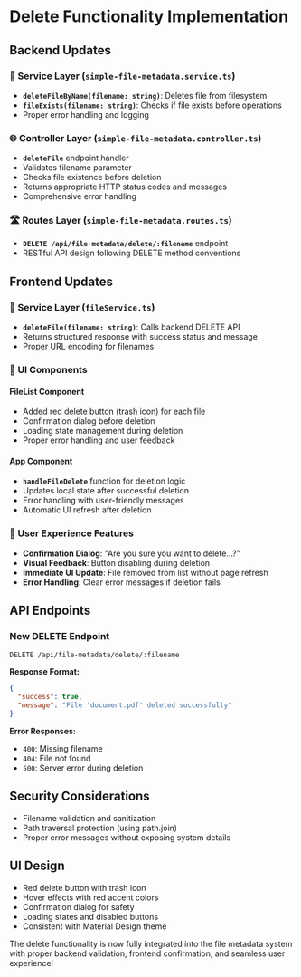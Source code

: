 # Delete Functionality Implementation

## Backend Updates

### 🔧 Service Layer (`simple-file-metadata.service.ts`)
- **`deleteFileByName(filename: string)`**: Deletes file from filesystem
- **`fileExists(filename: string)`**: Checks if file exists before operations
- Proper error handling and logging

### 🌐 Controller Layer (`simple-file-metadata.controller.ts`)
- **`deleteFile`** endpoint handler
- Validates filename parameter
- Checks file existence before deletion
- Returns appropriate HTTP status codes and messages
- Comprehensive error handling

### 🛣️ Routes Layer (`simple-file-metadata.routes.ts`)
- **`DELETE /api/file-metadata/delete/:filename`** endpoint
- RESTful API design following DELETE method conventions

## Frontend Updates

### 📡 Service Layer (`fileService.ts`)
- **`deleteFile(filename: string)`**: Calls backend DELETE API
- Returns structured response with success status and message
- Proper URL encoding for filenames

### 🎨 UI Components

#### FileList Component
- Added red delete button (trash icon) for each file
- Confirmation dialog before deletion
- Loading state management during deletion
- Proper error handling and user feedback

#### App Component
- **`handleFileDelete`** function for deletion logic
- Updates local state after successful deletion
- Error handling with user-friendly messages
- Automatic UI refresh after deletion

### 🎯 User Experience Features
- **Confirmation Dialog**: "Are you sure you want to delete...?" 
- **Visual Feedback**: Button disabling during deletion
- **Immediate UI Update**: File removed from list without page refresh
- **Error Handling**: Clear error messages if deletion fails

## API Endpoints

### New DELETE Endpoint
```
DELETE /api/file-metadata/delete/:filename
```

**Response Format:**
```json
{
  "success": true,
  "message": "File 'document.pdf' deleted successfully"
}
```

**Error Responses:**
- `400`: Missing filename
- `404`: File not found  
- `500`: Server error during deletion

## Security Considerations
- Filename validation and sanitization
- Path traversal protection (using path.join)
- Proper error messages without exposing system details

## UI Design
- Red delete button with trash icon
- Hover effects with red accent colors
- Confirmation dialog for safety
- Loading states and disabled buttons
- Consistent with Material Design theme

The delete functionality is now fully integrated into the file metadata system with proper backend validation, frontend confirmation, and seamless user experience!